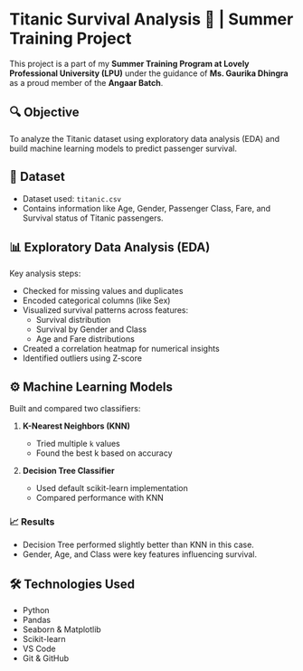 # Titanic Survival Analysis 🚢 | Summer Training Project

This project is a part of my **Summer Training Program at Lovely Professional University (LPU)** under the guidance of **Ms. Gaurika Dhingra** as a proud member of the **Angaar Batch**.

## 🔍 Objective

To analyze the Titanic dataset using exploratory data analysis (EDA) and build machine learning models to predict passenger survival.


## 📁 Dataset

- Dataset used: `titanic.csv`  
- Contains information like Age, Gender, Passenger Class, Fare, and Survival status of Titanic passengers.


## 📊 Exploratory Data Analysis (EDA)

Key analysis steps:

- Checked for missing values and duplicates
- Encoded categorical columns (like Sex)
- Visualized survival patterns across features:
  - Survival distribution
  - Survival by Gender and Class
  - Age and Fare distributions
- Created a correlation heatmap for numerical insights
- Identified outliers using Z-score


## ⚙️ Machine Learning Models

Built and compared two classifiers:

1. **K-Nearest Neighbors (KNN)**
   - Tried multiple `k` values
   - Found the best k based on accuracy

2. **Decision Tree Classifier**
   - Used default scikit-learn implementation
   - Compared performance with KNN

### 📈 Results

- Decision Tree performed slightly better than KNN in this case.
- Gender, Age, and Class were key features influencing survival.


## 🛠️ Technologies Used

- Python
- Pandas
- Seaborn & Matplotlib
- Scikit-learn
- VS Code
- Git & GitHub


